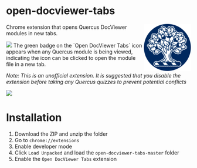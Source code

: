 # open-docviewer-tabs
<img src=assets/icon.png align=right>

Chrome extension that opens Quercus DocViewer modules in new tabs.

<img src=https://i.imgur.com/k7n9WzK.png>
The green badge  on the `Open DocViewer Tabs` icon appears when any Quercus module is being viewed, indicating the icon can be clicked to open the module file in a new tab. 

<i>Note: This is an unofficial extension. It is suggested that you disable the extension before taking any Quercus quizzes to prevent potential conflicts</i>

<img src=https://i.imgur.com/2hnTz5N.gif>

# Installation
1. Download the ZIP and unzip the folder
2. Go to `chrome://extensions`
3. Enable developer mode
4. Click `Load Unpacked` and load the `open-docviewer-tabs-master` folder
5. Enable the `Open DocViewer Tabs` extension

